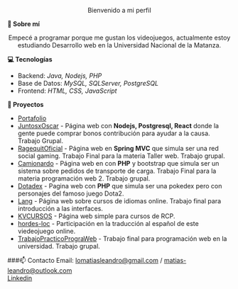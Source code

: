 <!--### Hi there


**Pewmafe/Pewmafe** is a ✨ _special_ ✨ repository because its `README.md` (this file) appears on your GitHub profile.

Here are some ideas to get you started:

- 🔭 I’m currently working on ...
- 🌱 I’m currently learning ...
- 👯 I’m looking to collaborate on ...
- 🤔 I’m looking for help with ...
- 💬 Ask me about ...
- 📫 How to reach me: ...
- 😄 Pronouns: ...
- ⚡ Fun fact: ... -->


<p align="center">
Bienvenido a mi perfil
</p>

<strong>💬 Sobre mí</strong>
<p align="center">
Empecé a programar porque me gustan los videojuegos, actualmente estoy estudiando Desarrollo web en la Universidad Nacional de la Matanza. 
</p>


  <strong>💻 Tecnologías </strong>

- Backend: <em>Java, Nodejs, PHP</em>
- Base de Datos: <em>MySQL, SQLServer, PostgreSQL</em>
- Frontend: <em>HTML, CSS, JavaScript</em>

<strong>🔭 Proyectos</strong>

- [Portafolio](https://pewmafe.github.io/Portfolio2020/)
- [JuntosxOscar](https://github.com/Pewmafe/rifasApp) - Página web con <b>Nodejs, Postgresql, React</b> donde la gente puede comprar bonos contribución para ayudar a la causa. Trabajo Grupal.
- [RagequitOficial](https://github.com/Pewmafe/RagequitOficial) - Página web en <b>Spring MVC</b> que simula ser una red social gaming. Trabajo Final para la materia Taller web. Trabajo grupal.
- [Camionardo](https://github.com/Pewmafe/TpWeb2-Final) - Página web en con <b>PHP</b> y bootstrap que simula ser un sistema sobre pedidos de transporte de carga. Trabajo Final para la materia programación web 2. Trabajo grupal.
- [Dotadex](https://github.com/Pewmafe/dotadex) - Pagina web con <b>PHP</b> que simula ser una pokedex pero con personajes del famoso juego Dota2.
- [Lang](https://github.com/Pewmafe/Final-Interfaces) - Página web sobre cursos de idiomas online. Trabajo final para introducción a las interfaces. 
- [KVCURSOS](https://github.com/Pewmafe/KVCURSOS) - Página web simple para cursos de RCP.
- [hordes-loc](https://github.com/Pewmafe/hordes-loc) - Participación en la traducción al español de este viedeojuego online.
- [TrabajoPracticoPrograWeb](https://github.com/Pewmafe/TrabajoPracticoPrograWeb) - Trabajo final para programación web en la universidad. Trabajo grupal.

###📫 Contacto 
Email: lomatiasleandro@gmail.com / matias-leandro@outlook.com <br>
[Linkedin](https://www.linkedin.com/in/mat%C3%ADas-sanchez-8a4798115/)
